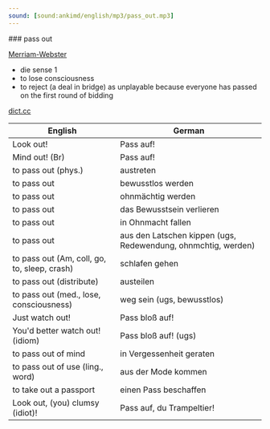```yaml
---
sound: [sound:ankimd/english/mp3/pass_out.mp3]
---
```


\### pass out

[Merriam-Webster](https://www.merriam-webster.com/dictionary/pass+out)

- die sense 1
- to lose consciousness
- to reject (a deal in bridge) as unplayable because everyone has passed on the first round of bidding

[dict.cc](https://www.dict.cc/pass+out)

| English        | German       |
| -------------- | ------------ |
| Look out! | Pass auf! |
| Mind out! (Br) | Pass auf! |
| to pass out (phys.) | austreten |
| to pass out | bewusstlos werden |
| to pass out | ohnmächtig werden |
| to pass out | das Bewusstsein verlieren |
| to pass out | in Ohnmacht fallen |
| to pass out | aus den Latschen kippen (ugs, Redewendung, ohnmchtig, werden) |
| to pass out (Am, coll, go, to, sleep, crash) | schlafen gehen |
| to pass out (distribute) | austeilen |
| to pass out (med., lose, consciousness) | weg sein (ugs, bewusstlos) |
| Just watch out! | Pass bloß auf! |
| You'd better watch out! (idiom) | Pass bloß auf! (ugs) |
| to pass out of mind | in Vergessenheit geraten |
| to pass out of use (ling., word) | aus der Mode kommen |
| to take out a passport | einen Pass beschaffen |
| Look out, (you) clumsy (idiot)! | Pass auf, du Trampeltier! |
